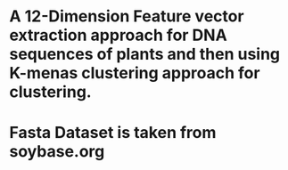 # A 12-Dimension Feature vector extraction approach for DNA sequences of plants and then using K-menas clustering approach for clustering.
# Fasta Dataset is taken from soybase.org
